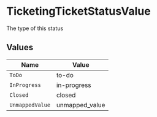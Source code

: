 # TicketingTicketStatusValue

The type of this status


## Values

| Name            | Value           |
| --------------- | --------------- |
| `ToDo`          | to-do           |
| `InProgress`    | in-progress     |
| `Closed`        | closed          |
| `UnmappedValue` | unmapped_value  |